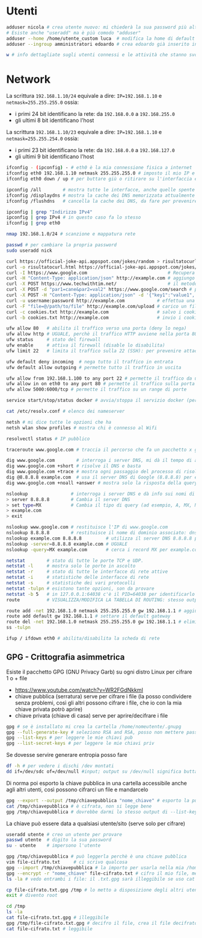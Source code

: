 # Utenti
```bash
adduser nicola # crea utente nuovo: mi chiederà la sua password più altre info opzionali
# Esiste anche "useradd" ma è più comodo "adduser" 
adduser --home /home/utente_custom luca  # modifica la home di default di luca (sarebbe stata /home/luca)
adduser --ingroup amministratori edoardo # crea edoardo già inserito in un gruppo

w # info dettagliate sugli utenti connessi e le attività che stanno svolgendo
```


# Network
La scrittura `192.168.1.10/24` equivale a dire: `IP=192.168.1.10` e `netmask=255.255.255.0` ossia:
- i primi 24 bit identificano la rete: da `192.168.0.0` a `192.168.255.0`
- gli ultimi 8 bit identificano l'host

La scrittura `192.168.1.10/23` equivale a dire: `IP=192.168.1.10` e `netmask=255.255.254.0` ossia:
- i primi 23 bit identificano la rete: da `192.168.0.0` a `192.168.127.0` 
- gli ultimi 9 bit identificano l'host

```bash
ifconfig - (ipconfig) - # eth0 è la mia connessione fisica a internet 
ifconfig eth0 192.168.1.10 netmask 255.255.255.0 # imposto il mio IP e netmask sulla mia eth0
ifconfig eth0 down / up # per buttare giù o ritirare su l'interfaccia eth0

ipconfig /all        # mostra tutte le interfacce, anche quelle spente
ifconfig /displaydns # mostra la cache dei DNS memorizzata attualmente sul sistema
ifconfig /flushdns   # cancella la cache dei DNS, da fare per prevenire attacchi cache-poisoning

ipconfig | grep "Indirizzo IPv4"
ipconfig | grep IPv4 # in questo caso fa lo stesso
ifconfig | grep eth0

nmap 192.168.1.0/24 # scanzione e mappatura rete
```

```bash
passwd # per cambiare la propria password
sudo useradd nick

curl https://official-joke-api.appspot.com/jokes/random > risultatocurl.html
curl -o risultatocurl.html https://official-joke-api.appspot.com/jokes/ten # UGUALE, salva su un output
curl -I https://www.google.com                              # Recupera i metadati della risposta
curl -H "Content-Type: application/json" http://example.com # aggiungo un'intestazione HTTP alla richiesta
curl -X POST https://www.techwithtim.net/                   # il metodo di default è GET
curl -X POST -d "par1=cane&par2=val2" https://www.google.com/search # posso passargli dei parametri in POST
curl -X POST -H "Content-Type: application/json" -d '{"key1":"value1", "key2":"value2"}' http://example.com/resource # gli passo dei dati in JSON
curl -u username:password http://example.com            # effettua una richiesta con autenticazione di base
curl -F "file=@/path/to/file" http://example.com/upload # carico un file su un server
curl -c cookies.txt http://example.com                  # salvo i cookie in un file
curl -b cookies.txt http://example.com                  # invio i cookie salvati in un file

ufw allow 80   # abilita il traffico verso una porta (deny lo nega)
ufw allow http # UGUALE, perchè il traffico HTTP avviene nella porta 80
ufw status     # stato del firewall
ufw enable     # attiva il firewall (disable lo disabilita)
ufw limit 22   # limita il traffico sulla 22 (SSH): per prevenire attacchi brute force

ufw default deny incoming  # nega tutto il traffico in entrata
ufw default allow outgoing # permette tutto il traffico in uscita

ufw allow from 192.168.1.100 to any port 22 # permette il traffico da un IP specifico alla porta 22
ufw allow in on eth0 to any port 80 # permette il traffico sulla porta 80 solo attraverso l'interfaccia eth0
ufw allow 5000:6000/tcp # permette il traffico su un range di porte

service start/stop/status docker # avvia/stoppa il servizio docker (per esempio)
```

```bash
cat /etc/resolv.conf # elenco dei nameserver

netsh # mi dice tutte le opzioni che ha
netsh wlan show profiles # mostra chi è connesso al Wifi

resolvectl status # IP pubblico
```

```bash
traceroute www.google.com # traccia il percorso che fa un pacchetto x giungere alla destinazione

dig www.google.com        # interroga i server DNS, mi dà il tempo di attesa x giungere alla destinazione
dig www.google.com +short # risolve il DNS e basta
dig www.google.com +trace # mostra ogni passaggio del processo di risoluzione DNS
dig @8.8.8.8 example.com  # usa il server DNS di Google (8.8.8.8) per eseguire la query per example.com
dig www.google.com +noall +answer # mostra solo la risposta della query

nslookup                # interroga i server DNS e dà info sui nomi di dominio o indirizzi IP della destinazione
> server 8.8.8.8        # Cambia il server DNS
> set type=MX           # Cambia il tipo di query (ad esempio, A, MX, NS)
> example.com
> exit

nslookup www.google.com # restituisce l'IP di www.google.com
nslookup 8.8.8.8        # restituisce il nome di dominio associato: dns.google in questo esempio
nslookup example.com 8.8.8.8         # utilizza il server DNS 8.8.8.8 per eseguire la query per example.com
nslookup -server=8.8.8.8 example.com # UGUALE
nslookup -query=MX example.com       # cerca i record MX per example.com

```

```bash
netstat        # stato di tutte le porte TCP e UDP.
netstat -l     # mostra solo le porte in ascolto
netstat -r     # stato di tutte le interfacce di rete attive
netstat -i     # statistiche delle interfacce di rete
netstat -s     # statistiche dei vari protocolli
netstat -tulpn # esistono tante opzioni, son da provare
netstat -b 5   # in 127.0.0.1:64038 c'è il PID=64038 per identificarlo se voglio killarlo
route          # VISUALIZZA/MODIFICA LA TABELLA DI ROUTING: stesso output di netstat -r

route add -net 192.168.1.0 netmask 255.255.255.0 gw 192.168.1.1 # aggiungere una rotta statica
route add default gw 192.168.1.1 # settare il default gateway
route del -net 192.168.1.0 netmask 255.255.255.0 gw 192.168.1.1 # eliminare la rotta alla rete 192.168.1.0/24 attraverso il GW 192.168.1.1
ss -tulpn
```

```bash
ifup / ifdown eth0 # abilita/disabilita la scheda di rete
```



## GPG - Crittografia asimmetrica 
Esiste il pacchetto GPG (GNU Privacy Garb) su ogni distro Linux per cifrare 1 o + file
- https://www.youtube.com/watch?v=WR2FGdNkkmI
- chiave pubblica (serratura) serve per cifrare i file (la posso condividere senza problemi, così gli altri possono cifrare i file, che io con la mia chiave privata potrò aprire)
- chiave privata (chiave di casa) serve per aprire/decifrare i file
```bash
gpg # se è installato mi crea la cartella /home/nomeutente/.gnupg
gpg --full-generate-key # seleziono RSA and RSA, posso non mettere passphrase
gpg --list-keys # per leggere le mie chiavi pub
gpg --list-secret-keys # per leggere le mie chiavi priv
```
Se dovesse servire generare entropia posso fare
```bash
df -h # per vedere i dischi /dev montati
dd if=/dev/sdc of=/dev/null #input; output su /dev/null significa buttare ciò che gli si copia dentro. E' un trucco, lo usiamo nei cron ad esempio
```
Di norma poi esporto la chiave pubblica in una cartella accessibile anche agli altri utenti, 
così possono cifrarci un file e mandarcelo
```bash
gpg --export --output /tmp/chiavepubblica "nome_chiave" # esporto la pubkey in un file
cat /tmp/chiavepubblica # è cifrata, non si legge bene
gpg /tmp/chiavepubblica # dovrebbe darmi lo stesso output di --list-keys
```

La chiave può essere data a qualsiasi utente/sito (serve solo per cifrare)
```bash
useradd utente # creo un utente per provare
passwd utente  # digito la sua password
su - utente    # impersono l'utente

gpg /tmp/chiavepubblica # può leggerla perchè è una chiave pubblica
vim file-cifrato.txt     # ci scrivo qualcosa
gpg --import /tmp/chiavepubblica # la importo per usarla nella mia /home/utente/.gnupg
gpg --encrypt -r "nome_chiave" file-cifrato.txt # cifro il mio file, me lo crea nella stessa cartella
ls -la # vedo entrambi i file: il .txt.gpg sarà illeggibile se uso cat

cp file-cifrato.txt.gpg /tmp # lo metto a disposizione degli altri utenti
exit # divento root

cd /tmp
ls -la
cat file-cifrato.txt.gpg # illeggibile
gpg /tmp/file-cifrato.txt.gpg # decifro il file, crea il file decifrato
cat file-cifrato.txt # leggibile
```



